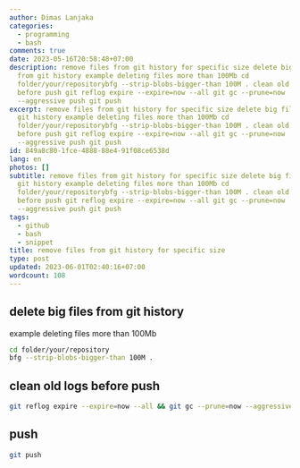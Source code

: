 ```yaml
---
author: Dimas Lanjaka
categories:
  - programming
  - bash
comments: true
date: 2023-05-16T20:58:48+07:00
description: remove files from git history for specific size delete big files
  from git history example deleting files more than 100Mb cd
  folder/your/repositorybfg --strip-blobs-bigger-than 100M . clean old logs
  before push git reflog expire --expire=now --all git gc --prune=now
  --aggressive push git push
excerpt: remove files from git history for specific size delete big files from
  git history example deleting files more than 100Mb cd
  folder/your/repositorybfg --strip-blobs-bigger-than 100M . clean old logs
  before push git reflog expire --expire=now --all git gc --prune=now
  --aggressive push git push
id: 849a8c80-1fce-4888-88e4-91f08ce6538d
lang: en
photos: []
subtitle: remove files from git history for specific size delete big files from
  git history example deleting files more than 100Mb cd
  folder/your/repositorybfg --strip-blobs-bigger-than 100M . clean old logs
  before push git reflog expire --expire=now --all git gc --prune=now
  --aggressive push git push
tags:
  - github
  - bash
  - snippet
title: remove files from git history for specific size
type: post
updated: 2023-06-01T02:40:16+07:00
wordcount: 108
---
```


## delete big files from git history
example deleting files more than 100Mb
```bash
cd folder/your/repository
bfg --strip-blobs-bigger-than 100M .
```

## clean old logs before push
```bash
git reflog expire --expire=now --all && git gc --prune=now --aggressive
```

## push
```bash
git push
```
